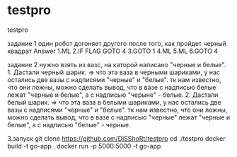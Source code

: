 # testpro
testpro

задание 1 
один робот догоняет другого после того, как пройдет черный квадрат 
Answer
1.ML
2.IF FLAG GOTO 4
3.GOTO 1
4.ML
5.ML
6.GOTO 4

задание 2
нужно взять из вазс, на каторой написано "черные и белые". 1. Дастали черный шарик. => что эта ваза в черными шариками, у нас остались две вазы с надписями "черные" и "белые". тк нам известно, что они ложны, можно сделать вывод, что в вазе с надписью белые лежат "черные и белые", а с надписью "черыне" - белые. 
 2. Дастали белый шарик. => что эта ваза в белыми шариками, у нас остались две вазы с надписями "черные" и "белые". тк нам известно, что они ложны, можно сделать вывод, что в вазе с надписью "черные" лежат "черные и белые", а с надписью "белые" - черные.

3.запуск
git clone https://github.com/DiSShoRt/testpro
cd ./testpro
docker build -t go-app .
docker run  -p 5000:5000 -t go-app

